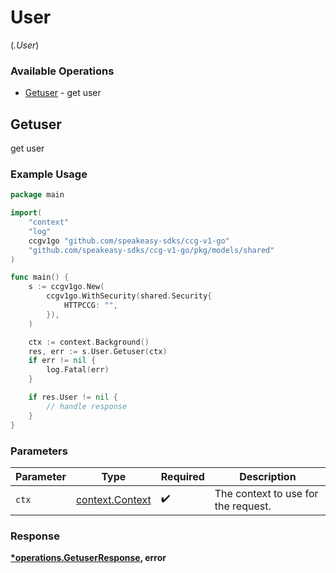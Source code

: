 # User
(*.User*)

### Available Operations

* [Getuser](#getuser) - get user

## Getuser

get user

### Example Usage

```go
package main

import(
	"context"
	"log"
	ccgv1go "github.com/speakeasy-sdks/ccg-v1-go"
	"github.com/speakeasy-sdks/ccg-v1-go/pkg/models/shared"
)

func main() {
    s := ccgv1go.New(
        ccgv1go.WithSecurity(shared.Security{
            HTTPCCG: "",
        }),
    )

    ctx := context.Background()
    res, err := s.User.Getuser(ctx)
    if err != nil {
        log.Fatal(err)
    }

    if res.User != nil {
        // handle response
    }
}
```

### Parameters

| Parameter                                             | Type                                                  | Required                                              | Description                                           |
| ----------------------------------------------------- | ----------------------------------------------------- | ----------------------------------------------------- | ----------------------------------------------------- |
| `ctx`                                                 | [context.Context](https://pkg.go.dev/context#Context) | :heavy_check_mark:                                    | The context to use for the request.                   |


### Response

**[*operations.GetuserResponse](../../models/operations/getuserresponse.md), error**


